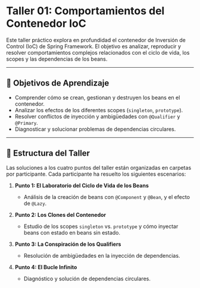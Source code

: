 # Taller 01: Comportamientos del Contenedor IoC

Este taller práctico explora en profundidad el contenedor de Inversión de Control (IoC) de Spring Framework. El objetivo es analizar, reproducir y resolver comportamientos complejos relacionados con el ciclo de vida, los scopes y las dependencias de los beans.

---

## 🎯 Objetivos de Aprendizaje

* Comprender cómo se crean, gestionan y destruyen los beans en el contenedor.
* Analizar los efectos de los diferentes scopes (`singleton`, `prototype`).
* Resolver conflictos de inyección y ambigüedades con `@Qualifier` y `@Primary`.
* Diagnosticar y solucionar problemas de dependencias circulares.

---

## 📂 Estructura del Taller

Las soluciones a los cuatro puntos del taller están organizadas en carpetas por participante. Cada participante ha resuelto los siguientes escenarios:

1.  **Punto 1: El Laboratorio del Ciclo de Vida de los Beans**
    * Análisis de la creación de beans con `@Component` y `@Bean`, y el efecto de `@Lazy`.

2.  **Punto 2: Los Clones del Contenedor**
    * Estudio de los scopes `singleton` vs. `prototype` y cómo inyectar beans con estado en beans sin estado.

3.  **Punto 3: La Conspiración de los Qualifiers**
    * Resolución de ambigüedades en la inyección de dependencias.

4.  **Punto 4: El Bucle Infinito**
    * Diagnóstico y solución de dependencias circulares.
